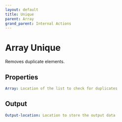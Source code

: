 ```yaml
---
layout: default
title: Unique
parent: Array
grand_parent: Internal Actions
---
```

# Array Unique
Removes duplicate elements.

## Properties
```yaml
Array: Location of the list to check for duplicates
```

## Output
```yaml
Output-location: Location to store the output data
```

